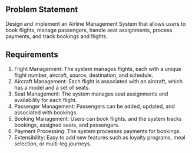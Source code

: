 ## Problem Statement
Design and implement an Airline Management System that allows users to book flights, manage passengers, handle seat assignments, process payments, and track bookings and flights.

## Requirements
1. Flight Management: The system manages flights, each with a unique flight number, aircraft, source, destination, and schedule.
2. Aircraft Management: Each flight is associated with an aircraft, which has a model and a set of seats.
3. Seat Management: The system manages seat assignments and availability for each flight.
4. Passenger Management: Passengers can be added, updated, and associated with bookings.
5. Booking Management: Users can book flights, and the system tracks bookings, assigned seats, and passengers.
6. Payment Processing: The system processes payments for bookings.
7. Extensibility: Easy to add new features such as loyalty programs, meal selection, or multi-leg journeys.